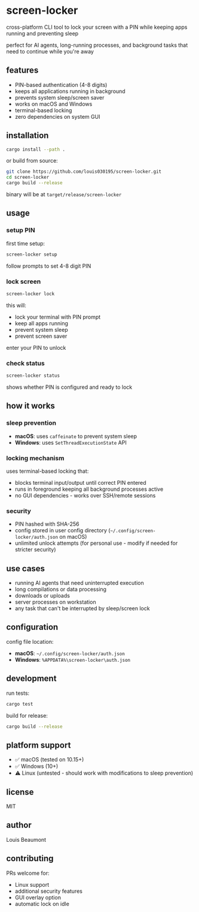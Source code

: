 # screen-locker

cross-platform CLI tool to lock your screen with a PIN while keeping apps running and preventing sleep

perfect for AI agents, long-running processes, and background tasks that need to continue while you're away

## features

- PIN-based authentication (4-8 digits)
- keeps all applications running in background
- prevents system sleep/screen saver
- works on macOS and Windows
- terminal-based locking
- zero dependencies on system GUI

## installation

```bash
cargo install --path .
```

or build from source:

```bash
git clone https://github.com/louis030195/screen-locker.git
cd screen-locker
cargo build --release
```

binary will be at `target/release/screen-locker`

## usage

### setup PIN

first time setup:

```bash
screen-locker setup
```

follow prompts to set 4-8 digit PIN

### lock screen

```bash
screen-locker lock
```

this will:
- lock your terminal with PIN prompt
- keep all apps running
- prevent system sleep
- prevent screen saver

enter your PIN to unlock

### check status

```bash
screen-locker status
```

shows whether PIN is configured and ready to lock

## how it works

### sleep prevention

- **macOS**: uses `caffeinate` to prevent system sleep
- **Windows**: uses `SetThreadExecutionState` API

### locking mechanism

uses terminal-based locking that:
- blocks terminal input/output until correct PIN entered
- runs in foreground keeping all background processes active
- no GUI dependencies - works over SSH/remote sessions

### security

- PIN hashed with SHA-256
- config stored in user config directory (`~/.config/screen-locker/auth.json` on macOS)
- unlimited unlock attempts (for personal use - modify if needed for stricter security)

## use cases

- running AI agents that need uninterrupted execution
- long compilations or data processing
- downloads or uploads
- server processes on workstation
- any task that can't be interrupted by sleep/screen lock

## configuration

config file location:
- **macOS**: `~/.config/screen-locker/auth.json`
- **Windows**: `%APPDATA%\screen-locker\auth.json`

## development

run tests:

```bash
cargo test
```

build for release:

```bash
cargo build --release
```

## platform support

- ✅ macOS (tested on 10.15+)
- ✅ Windows (10+)
- ⚠️  Linux (untested - should work with modifications to sleep prevention)

## license

MIT

## author

Louis Beaumont

## contributing

PRs welcome for:
- Linux support
- additional security features
- GUI overlay option
- automatic lock on idle

